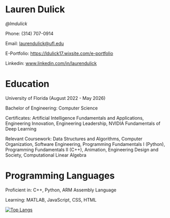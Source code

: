 # Lauren Dulick
_@lmdulick_

Phone: (314) 707-0914

Email: laurendulick@ufl.edu

E-Portfolio: https://ldulick17.wixsite.com/e-portfolio

Linkedin: www.linkedin.com/in/laurendulick


# Education
University of Florida (August 2022 - May 2026)

Bachelor of Engineering: Computer Science

Certificates: Artificial Intelligence Fundamentals and Applications, Engineering Innovation, Engineering Leadership, NVIDIA Fundamentals of Deep Learning

Relevant Coursework: Data Structures and Algorithms, Computer Organization, Software Engineering, Programming Fundamentals I (Python), Programming Fundamentals II (C++), Animation, Engineering Design and Society, Computational Linear Algebra

# Programming Languages
Proficient in: C++, Python, ARM Assembly Language

Learning: MATLAB, JavaScript, CSS, HTML

[![Top Langs](https://github-readme-stats.vercel.app/api/top-langs/?username=lmdulick&layout=compact&theme=vision-friendly-light)](https://github.com/lmdulick/github-readme-stats)

